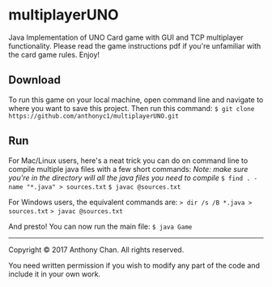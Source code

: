 # multiplayerUNO
Java Implementation of UNO Card game with GUI and TCP multiplayer functionality.
Please read the game instructions pdf if you're unfamiliar with the card game rules.
Enjoy!

## Download
To run this game on your local machine, open command line and navigate to where you want to save this project. Then run this command:
`$ git clone https://github.com/anthonyc1/multiplayerUNO.git`

## Run
For Mac/Linux users, here's a neat trick you can do on command line to compile multiple java files with a few short commands:
*Note: make sure you're in the directory will all the java files you need to compile*
`$ find . -name "*.java" > sources.txt`
`$ javac @sources.txt`

For Windows users, the equivalent commands are:
`> dir /s /B *.java > sources.txt`
`> javac @sources.txt`

And presto! You can now run the main file:
`$ java Game`

----

Copyright © 2017 Anthony Chan. All rights reserved.

You need written permission if you wish to modify any part of the code and include it in your own work.
